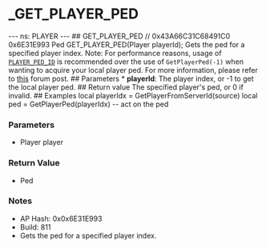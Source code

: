 # _GET_PLAYER_PED

--- ns: PLAYER --- ## GET_PLAYER_PED  // 0x43A66C31C68491C0 0x6E31E993 Ped GET_PLAYER_PED(Player playerId);  Gets the ped for a specified player index.  Note: For performance reasons, usage of [`PLAYER_PED_ID`](#_0xD80958FC74E988A6) is recommended over the use of `GetPlayerPed(-1)` when wanting to acquire your local player ped. For more information, please refer to [this](https://forum.cfx.re/t/question-difference-between-getplayerped-1-and-playerpedid/539437/2) forum post.  ## Parameters * **playerId**: The player index, or -1 to get the local player ped.  ## Return value The specified player's ped, or 0 if invalid.  ## Examples local playerIdx = GetPlayerFromServerId(source) local ped = GetPlayerPed(playerIdx)  -- act on the ped

### Parameters
* Player player

### Return Value
* Ped

### Notes
* AP Hash: 0x0x6E31E993
* Build: 811
* Gets the ped for a specified player index.

